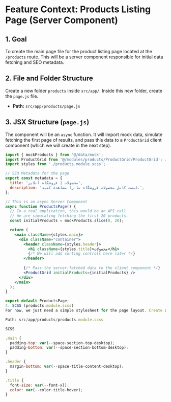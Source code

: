 # Feature Context: Products Listing Page (Server Component)

## 1. Goal
To create the main page file for the product listing page located at the `/products` route. This will be a server component responsible for initial data fetching and SEO metadata.

## 2. File and Folder Structure
Create a new folder `products` inside `src/app/`. Inside this new folder, create the `page.js` file.
- **Path:** `src/app/products/page.js`

## 3. JSX Structure (`page.js`)
The component will be an `async` function. It will import mock data, simulate fetching the first page of results, and pass this data to a `ProductGrid` client component (which we will create in the next step).

```jsx
import { mockProducts } from '@/data/mock';
import ProductGrid from '@/modules/products/ProductGrid/ProductGrid'; // We will create this component next
import styles from './products.module.scss';

// SEO Metadata for the page
export const metadata = {
  title: 'محصولات | فروشگاه آنلاین',
  description: 'لیست کامل محصولات فروشگاه ما را مشاهده کنید.',
};

// This is an async Server Component
async function ProductsPage() {
  // In a real application, this would be an API call.
  // We are simulating fetching the first 20 products.
  const initialProducts = mockProducts.slice(0, 20);

  return (
    <main className={styles.main}>
      <div className="container">
        <header className={styles.header}>
          <h1 className={styles.title}>محصولات</h1>
          {/* We will add sorting controls here later */}
        </header>
        
        {/* Pass the server-fetched data to the client component */}
        <ProductGrid initialProducts={initialProducts} />
      </div>
    </main>
  );
}

export default ProductsPage;
4. SCSS (products.module.scss)
For now, we just need a simple stylesheet for the page layout. Create a products.module.scss file next to page.js.

Path: src/app/products/products.module.scss

SCSS

.main {
  padding-top: var(--space-section-top-desktop);
  padding-bottom: var(--space-section-bottom-desktop);
}

.header {
  margin-bottom: var(--space-title-content-desktop);
}

.title {
  font-size: var(--font-xl);
  color: var(--color-title-hover);
}